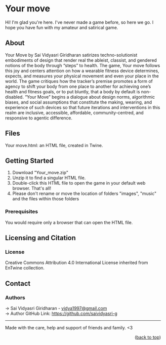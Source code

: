 <a id="readme-top"></a>

# Your move

Hi! I'm glad you're here. I've never made a game before, so here we go. I hope you have fun with my amateur and satirical game.

## About

Your Move by Sai Vidyasri Giridharan satirizes techno-solutionist embodiments of design that render real the ableist, classist, and gendered notions of the body through “steps” to health.
The game, Your move follows this joy and centers attention on how a wearable fitness device determines, expects, and measures your physical movement and even your place in the world. The game critiques how the tracker’s premise promotes a form of agency to shift your body from one place to another for achieving one’s health and fitness goals, or to put bluntly, that a body by default is non-disabled. “Your Move” begins a dialogue about design norms, algorithmic biases, and social assumptions that constitute the making, wearing, and experience of such devices so that future iterations and interventions in this realm are inclusive, accessible, affordable, community-centred, and responsive to agentic difference.
 
## Files
Your move.html: an HTML file, created in Twine.
 
## Getting Started
1. Download "Your_move.zip"
2. Unzip it to find a singular HTML file.
3. Double-click this HTML file to open the game in your default web browser. That's all!
4. Please don't rename or move the location of folders "images", "music" and the files within those folders

### Prerequisites
You would require only a browser that can open the HTML file.

## Licensing and Citation

### License
Creative Commons Attribution 4.0 International License inherited from EnTwine collection.


## Contact

### Authors
-> Sai Vidyasri Giridharan - vidya1997@gmail.com   
-> Author GitHub Link: https://github.com/saividyasri-g

----
Made with the care, help and support of friends and family.  <3

<p align="right">(<a href="#readme-top">back to top</a>)</p>
